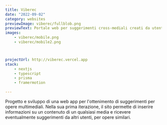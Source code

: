 ```yaml
---
title: Viberec
date: "2022-09-02"
category: websites
previewImage: viberec/fullblob.png
previewText: Portale web per suggerimenti cross-mediali creati da utenti.
images:
    - viberec/mobile.png
    - viberec/mobile2.png



projectUrl: http://viberec.vercel.app
stack:
    - nextjs
    - typescript
    - prisma
    - framermotion
    
---
```


Progetto e sviluppo di una web app per l'ottenimento di suggerimenti per opere multimediali. Nella sua prima iterazione, il sito permette di inserire informazioni su un contenuto di un qualsiasi media e ricevere eventualmente suggerimenti da altri utenti, per opere similari.